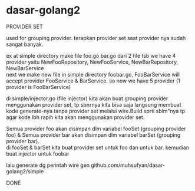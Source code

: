# dasar-golang2
PROVIDER SET

used for grouping provider. terapkan provider set saat provider nya sudah sangat banyak.

ex at simple directory make file foo.go bar.go dari 2 file tsb we have 4 provider yaitu NewFooRepository, NewFooService, NewBarRepository, NewBarService<br>
next we make new file in simple directory foobar.go, FooBarService will accept provider FooService & BarService. so now we have 5 provider (1 provider is FooBarService)

di simple/injector.go (file injector) kita akan buat grouping provider menggunakan provider set, tp sbnrnya kita bisa saja langsung membuat kode generate-nya tanpa provider set melalui wire.Build sprti sblm"nya tp agar kode lbh rapih kita akan menggunakan provider set.

Semua provider foo akan disimpan dlm variabel fooSet (grouping provider foo) & Semua provider bar akan disimpan dlm variabel barSet (grouping provider bar).<br>
di fooSet & barSet kita buat provider set untuk foo dan untuk bar. kemudian buat injector untuk foobar

lalu generate dg perintah wire gen github.com/muhsufyan/dasar-golang2/simple

DONE